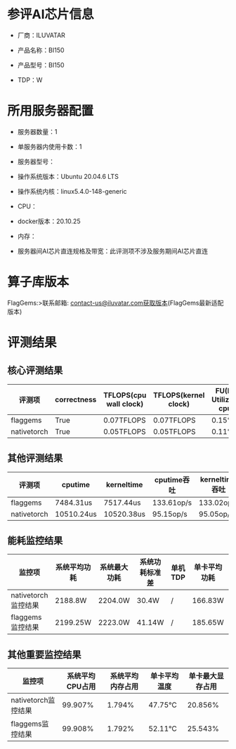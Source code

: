 # 参评AI芯片信息

* 厂商：ILUVATAR

* 产品名称：BI150
* 产品型号：BI150
* TDP：W

# 所用服务器配置

* 服务器数量：1


* 单服务器内使用卡数：1
* 服务器型号：
* 操作系统版本：Ubuntu 20.04.6 LTS
* 操作系统内核：linux5.4.0-148-generic
* CPU：
* docker版本：20.10.25
* 内存：
* 服务器间AI芯片直连规格及带宽：此评测项不涉及服务期间AI芯片直连

# 算子库版本
FlagGems:>联系邮箱: contact-us@iluvatar.com获取版本(FlagGems最新适配版本)

# 评测结果

## 核心评测结果

| 评测项  | correctness | TFLOPS(cpu wall clock) | TFLOPS(kernel clock) | FU(FLOPS Utilization)-cputime | FU-kerneltime |
| ---- | -------------- | -------------- | ------------ | ------ | ----- |
| flaggems | True    | 0.07TFLOPS       | 0.07TFLOPS        | 0.15% | 0.15% |
| nativetorch | True    | 0.05TFLOPS      | 0.05TFLOPS      | 0.11%      | 0.11%    |

## 其他评测结果

| 评测项  | cputime | kerneltime | cputime吞吐 | kerneltime吞吐 | 无预热时延 | 预热后时延 |
| ---- | -------------- | -------------- | ------------ | ------------ | -------------- | -------------- |
| flaggems | 7484.31us       | 7517.44us        | 133.61op/s | 133.02op/s | 635352.79us | 9078.1us |
| nativetorch | 10510.24us       | 10520.38us        | 95.15op/s | 95.05op/s | 24936.95us | 11361.72us |

## 能耗监控结果

| 监控项  | 系统平均功耗  | 系统最大功耗  | 系统功耗标准差 | 单机TDP | 单卡平均功耗 | 单卡最大功耗 | 单卡功耗标准差 | 单卡TDP |
| ---- | ------- | ------- | ------- | ----- | ------------ | ------------ | ------------- | ----- |
| nativetorch监控结果 | 2188.8W | 2204.0W | 30.4W   | /     | 166.83W       | 167.0W      | 0.38W        | 350W  |
| flaggems监控结果 | 2199.25W | 2223.0W | 41.14W   | /     | 185.65W       | 186.0W      | 2.3W        | 350W  |

## 其他重要监控结果

| 监控项  | 系统平均CPU占用 | 系统平均内存占用 | 单卡平均温度 | 单卡最大显存占用 |
| ---- | --------- | -------- | ------------ | -------------- |
| nativetorch监控结果 | 99.907%    | 1.794%   | 47.75°C       | 20.856%        |
| flaggems监控结果 | 99.908%    | 1.792%   | 52.11°C       | 25.543%        |